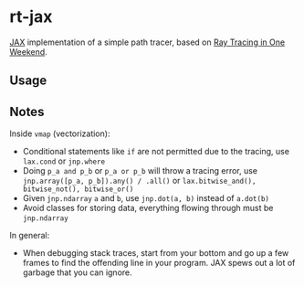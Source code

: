# rt-jax

[JAX](https://github.com/google/jax) implementation of a simple path tracer, based on [Ray Tracing in One Weekend](https://raytracing.github.io/books/RayTracingInOneWeekend.html).

## Usage

## Notes

Inside `vmap` (vectorization):

- Conditional statements like `if` are not permitted due to the tracing, use `lax.cond` or `jnp.where`
- Doing `p_a and p_b` or `p_a or p_b` will throw a tracing error, use `jnp.array([p_a, p_b]).any() / .all()` or `lax.bitwise_and(), bitwise_not(), bitwise_or()`
- Given `jnp.ndarray` `a` and `b`, use `jnp.dot(a, b)` instead of `a.dot(b)`
- Avoid classes for storing data, everything flowing through must be `jnp.ndarray`

In general:

- When debugging stack traces, start from your bottom and go up a few frames to find the offending line in your program. JAX spews out a lot of garbage that you can ignore.
